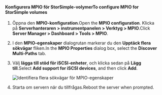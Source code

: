 #### <a name="to-configure-mpio-for-storsimple-volumes"></a><span data-ttu-id="8705a-101">Konfigurera MPIO för StorSimple-volymer</span><span class="sxs-lookup"><span data-stu-id="8705a-101">To configure MPIO for StorSimple volumes</span></span>
1. <span data-ttu-id="8705a-102">Öppna den **MPIO-konfiguration**.</span><span class="sxs-lookup"><span data-stu-id="8705a-102">Open the **MPIO configuration**.</span></span> <span data-ttu-id="8705a-103">Klicka på **Serverhanteraren > instrumentpanelen > Verktyg > MPIO**.</span><span class="sxs-lookup"><span data-stu-id="8705a-103">Click **Server Manager > Dashboard > Tools > MPIO**.</span></span>
2. <span data-ttu-id="8705a-104">I den **MPIO-egenskaper** dialogrutan markerar du den **Upptäck flera sökvägar** fliken.</span><span class="sxs-lookup"><span data-stu-id="8705a-104">In the **MPIO Properties** dialog box, select the **Discover Multi-Paths** tab.</span></span>
3. <span data-ttu-id="8705a-105">Välj **lägga till stöd för iSCSI-enheter**, och klicka sedan på **Lägg till**.</span><span class="sxs-lookup"><span data-stu-id="8705a-105">Select **Add support for iSCSI devices**, and then click **Add**.</span></span>  
   
    ![Identifiera flera sökvägar för MPIO-egenskaper](./media/storsimple-configure-mpio-volumes/IC741003.png)
4. <span data-ttu-id="8705a-107">Starta om servern när du tillfrågas.</span><span class="sxs-lookup"><span data-stu-id="8705a-107">Reboot the server when prompted.</span></span>

